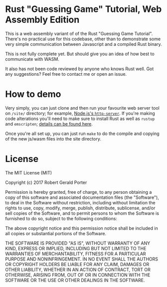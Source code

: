 # Rust "Guessing Game" Tutorial, Web Assembly Edition

This is a web assembly variant of of the Rust "Guessing Game Tutorial". There's no practical use for this codebase, other than to demonstrate some very simple communication between Javascript and a compiled Rust binary.

This is not fully complete yet. But should give you an idea of how best to communicate with WASM.

It also has not been code reviewed by anyone who knows Rust well. Got any suggestions? Feel free to contact me or open an issue.

# How to demo

Very simply, you can just clone and then run your favourite web server tool on `/site/` directory; for example, [Node.js's `http-server`](https://www.npmjs.com/package/http-server). If you're making code alterations you'll need to make sure to install Rust as well as `rustup` and `emscripten`; [details can be found here](https://users.rust-lang.org/t/compiling-to-the-web-with-rust-and-emscripten/7627).

Once you're all set up, you can just run `make` to do the compile and copying of the new js/wasm files into the site directory.

# License

The MIT License (MIT)

Copyright (c) 2017 Robert Gerald Porter

Permission is hereby granted, free of charge, to any person obtaining a copy of this software and associated documentation files (the "Software"), to deal in the Software without restriction, including without limitation the rights to use, copy, modify, merge, publish, distribute, sublicense, and/or sell copies of the Software, and to permit persons to whom the Software is furnished to do so, subject to the following conditions:

The above copyright notice and this permission notice shall be included in all copies or substantial portions of the Software.

THE SOFTWARE IS PROVIDED "AS IS", WITHOUT WARRANTY OF ANY KIND, EXPRESS OR IMPLIED, INCLUDING BUT NOT LIMITED TO THE WARRANTIES OF MERCHANTABILITY, FITNESS FOR A PARTICULAR PURPOSE AND NONINFRINGEMENT. IN NO EVENT SHALL THE AUTHORS OR COPYRIGHT HOLDERS BE LIABLE FOR ANY CLAIM, DAMAGES OR OTHER LIABILITY, WHETHER IN AN ACTION OF CONTRACT, TORT OR OTHERWISE, ARISING FROM, OUT OF OR IN CONNECTION WITH THE SOFTWARE OR THE USE OR OTHER DEALINGS IN THE SOFTWARE.
